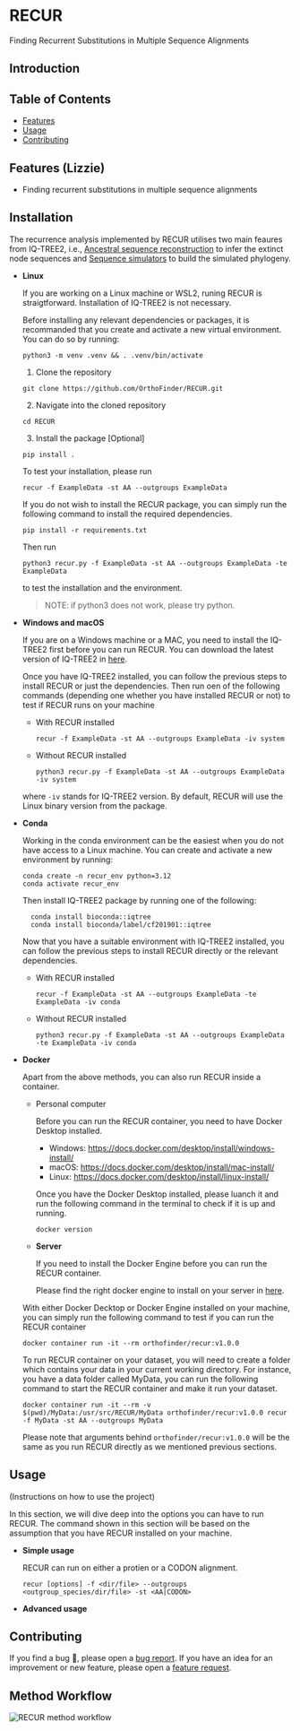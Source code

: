 # RECUR
Finding Recurrent Substitutions in Multiple Sequence Alignments

## Introduction


## Table of Contents

- [Features](#features)
- [Usage](#usage)
- [Contributing](#contributing)

## Features (Lizzie)
* Finding recurrent substitutions in multiple sequence alignments  

## Installation
The recurrence analysis implemented by RECUR utilises two main feaures from IQ-TREE2, i.e., [Ancestral sequence reconstruction](http://www.iqtree.org/doc/Command-Reference#ancestral-sequence-reconstruction) to infer the extinct node sequences and [Sequence simulators](http://www.iqtree.org/doc/AliSim) to build the simulated phylogeny. 

- **Linux**

  If you are working on a Linux machine or WSL2, runing RECUR is straigtforward. Installation of IQ-TREE2 is not necessary.

  Before installing any relevant dependencies or packages, it is recommanded that you create and activate a new virtual environment. You can do so by running:
  ```
  python3 -m venv .venv && . .venv/bin/activate
  ```

  1. Clone the repository
  ```
  git clone https://github.com/OrthoFinder/RECUR.git
  ```
  2. Navigate into the cloned repository
  ```
  cd RECUR
  ```
  3. Install the package [Optional]
  ```
  pip install .
  ```
  To test your installation, please run

  ```
  recur -f ExampleData -st AA --outgroups ExampleData
  ```
    
  If you do not wish to install the RECUR package, you can simply run the following command to install the required dependencies.

  ```
  pip install -r requirements.txt
  ```
  Then run 
  ```
  python3 recur.py -f ExampleData -st AA --outgroups ExampleData -te ExampleData
  ```
  to test the installation and the environment. 
  
  > NOTE: if python3 does not work, please try python.

- **Windows and macOS**

  If you are on a Windows machine or a MAC, you need to install the IQ-TREE2 first before you can run RECUR. You can download the latest version of IQ-TREE2 in [here](http://www.iqtree.org/#download).

  Once you have IQ-TREE2 installed, you can follow the previous steps to install RECUR or just the dependencies. Then run oen of the following commands (depending one whether you have installed RECUR or not) to test if RECUR runs on your machine
  * With RECUR installed 
    ```
    recur -f ExampleData -st AA --outgroups ExampleData -iv system
    ```
  * Without RECUR installed 
      ```
    python3 recur.py -f ExampleData -st AA --outgroups ExampleData -iv system
    ```
  where `-iv` stands for IQ-TREE2 version. By default, RECUR will use the Linux binary version from the package. 

- **Conda**

  Working in the conda environment can be the easiest when you do not have access to a Linux machine. You can create and activate a new environment by running:

    ```
    conda create -n recur_env python=3.12
    conda activate recur_env
    ```
  Then install IQ-TREE2 package by running one of the following:
  ```
    conda install bioconda::iqtree
    conda install bioconda/label/cf201901::iqtree
  ```
  Now that you have a suitable environment with IQ-TREE2 installed, you can follow the previous steps to install RECUR directly or the relevant dependencies.
  * With RECUR installed 
    ```
    recur -f ExampleData -st AA --outgroups ExampleData -te ExampleData -iv conda
    ```
  * Without RECUR installed 
      ```
    python3 recur.py -f ExampleData -st AA --outgroups ExampleData  -te ExampleData -iv conda
    ```

- **Docker**

  Apart from the above methods, you can also run RECUR inside a container. 

  - Personal computer
  
    Before you can run the RECUR container, you need to have Docker Desktop installed. 
    - Windows: https://docs.docker.com/desktop/install/windows-install/
    - macOS: https://docs.docker.com/desktop/install/mac-install/
    - Linux: https://docs.docker.com/desktop/install/linux-install/

    Once you have the Docker Desktop installed, please luanch it and run the following command in the terminal to check if it is up and running.

    ```
    docker version
    ```
  - **Server**

    If you need to install the Docker Engine before you can run the RECUR container.

    Please find the right docker engine to install on your server in [here](https://docs.docker.com/engine/install/).

  With either Docker Decktop or Docker Engine installed on your machine, you can simply run the following command to test if you can run the RECUR container
  ```
  docker container run -it --rm orthofinder/recur:v1.0.0
  ```
  To run RECUR container on your dataset, you will need to create a folder which contains your data in your current working directory. For instance, you have a data folder called MyData, you can run the following command to start the RECUR container and make it run your dataset.
  ```
  docker container run -it --rm -v $(pwd)/MyData:/usr/src/RECUR/MyData orthofinder/recur:v1.0.0 recur -f MyData -st AA --outgroups MyData   
  ```
  Please note that arguments behind `orthofinder/recur:v1.0.0` will be the same as you run RECUR directly as we mentioned previous sections.

## Usage
(Instructions on how to use the project)

In this section, we will dive deep into the options you can have to run RECUR. The command shown in this section will be based on the assumption that you have RECUR installed on your machine. 

- **Simple usage**

  RECUR can run on either a protien or a CODON alignment. 
  ```
  recur [options] -f <dir/file> --outgroups <outgroup_species/dir/file> -st <AA|CODON>
  ```


- **Advanced usage**


## Contributing

If you find a bug :bug:, please open a [bug report](https://github.com/).
If you have an idea for an improvement or new feature, please open a [feature request]().

## Method Workflow
![RECUR method workflow](./docs/method_workflow.tif)